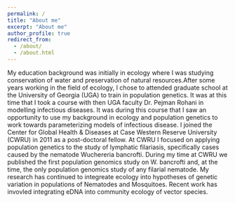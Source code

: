 ```yaml
---
permalink: /
title: "About me"
excerpt: "About me"
author_profile: true
redirect_from: 
  - /about/
  - /about.html
---
```


My education background was initially in ecology where I was studying conservation of water
and preservation of natural resources.After some years working in the field of ecology, I chose to
attended graduate school at the University of Georgia (UGA) to train in population genetics. It was at
this time that I took a course with then UGA faculty Dr. Pejman Rohani in modelling infectious
diseases. It was during this course that I saw an opportunity to use my background in ecology and
population genetics to work towards parameterizing models of infectious disease.
I joined the Center for Global Health & Diseases at Case Western Reserve University (CWRU)
in 2011 as a post-doctoral fellow. At CWRU I focused on applying population genetics to the study of lymphatic filariasis, specifically cases caused by the nematode Wuchereria bancrofti. During my time at CWRU we published the first population genomics study on W. bancrofti and, at the time, the only population genomics study of any filarial nematode. My research has continued to integreate ecology into hypotheses of genetic variation in populations of Nematodes and Mosquitoes. Recent work has invovled integrating eDNA into community ecology of vector species. 

